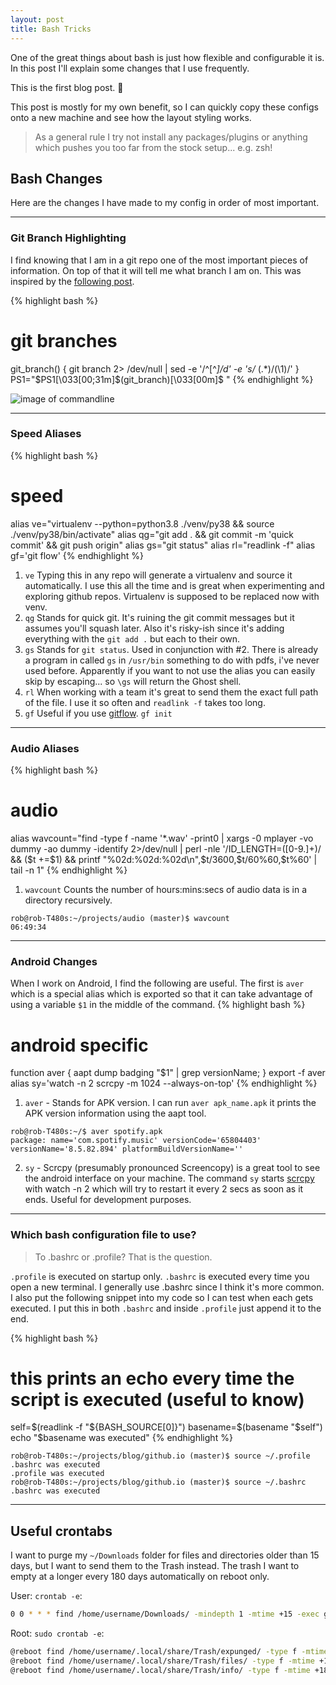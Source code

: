 ```yaml
---
layout: post
title: Bash Tricks
---
```

One of the great things about bash is just how flexible and configurable it is. In this post I'll explain some changes that I use frequently.

<div class="message">
  This is the first blog post. 🎉
</div>

This post is mostly for my own benefit, so I can quickly copy these configs onto a new machine and see how the layout styling works.

> As a general rule I try not install any packages/plugins or anything which pushes you too far from the stock setup... e.g. zsh!



## Bash Changes

Here are the changes I have made to my config in order of most important.


-----

### Git Branch Highlighting

I find knowing that I am in a git repo one of the most important pieces of information. On top of that it will tell me what branch I am on. This was inspired by the [following post](https://www.shellhacks.com/show-git-branch-terminal-command-prompt).

{% highlight bash %}
# git branches
git_branch() {
  git branch 2> /dev/null | sed -e '/^[^*]/d' -e 's/* \(.*\)/(\1)/'
}
PS1="$PS1\[\033[00;31m\]\$(git_branch)\[\033[00m\]\$ "
{% endhighlight %}

![image of commandline](../../../../public/images/git_branch.png)

-----


### Speed Aliases

{% highlight bash %}
# speed
alias ve="virtualenv --python=python3.8 ./venv/py38 && source ./venv/py38/bin/activate"
alias qg="git add . && git commit -m 'quick commit' && git push origin"
alias gs="git status"
alias rl="readlink -f"
alias gf='git flow'
{% endhighlight %}

1. `ve` Typing this in any repo will generate a virtualenv and source it automatically. I use this all the time and is great when experimenting and exploring github repos. Virtualenv is supposed to be replaced now with venv.
2. `qg` Stands for quick git. It's ruining the git commit messages but it assumes you'll squash later. Also it's risky-ish since it's adding everything with the `git add .` but each to their own.
3. `gs` Stands for `git status`. Used in conjunction with #2. There is already a program in called `gs` in `/usr/bin` something to do with pdfs, i've never used before. Apparently if you want to not use the alias you can easily skip by escaping... so `\gs` will return the Ghost shell.
4. `rl` When working with a team it's great to send them the exact full path of the file. I use it so often and `readlink -f` takes too long.
5. `gf` Useful if you use [gitflow](http://danielkummer.github.io/git-flow-cheatsheet/). `gf init`

-----

### Audio Aliases

{% highlight bash %}
# audio
alias wavcount="find -type f -name '*.wav' -print0 | xargs -0 mplayer -vo dummy -ao dummy -identify 2>/dev/null | perl -nle '/ID_LENGTH=([0-9\.]+)/ && (\$t +=\$1) && printf \"%02d:%02d:%02d\n\",\$t/3600,\$t/60%60,\$t%60' | tail -n 1"
{% endhighlight %}
 1. `wavcount` Counts the number of hours:mins:secs of audio data is in a directory recursively.

```shell
rob@rob-T480s:~/projects/audio (master)$ wavcount
06:49:34
```

-----
### Android Changes

When I work on Android, I find the following are useful. The first is `aver` which is a special alias which is exported so that it can take advantage of using a variable `$1` in the middle of the command.
{% highlight bash %}
# android specific
function aver { aapt dump badging "$1" | grep versionName; }
export -f aver
alias sy='watch -n 2 scrcpy -m 1024 --always-on-top'
{% endhighlight %}

1. `aver` - Stands for APK version. I can run `aver apk_name.apk` it prints the APK version information using the aapt tool.

```
rob@rob-T480s:~/$ aver spotify.apk
package: name='com.spotify.music' versionCode='65804403' versionName='8.5.82.894' platformBuildVersionName=''
```

2. `sy` - Scrcpy (presumably pronounced Screencopy) is a great tool to see the android interface on your machine. The command `sy` starts [scrcpy](https://github.com/Genymobile/scrcpy) with watch -n 2 which will try to restart it every 2 secs as soon as it ends. Useful for development purposes.

-----

### Which bash configuration file to use?

> To .bashrc or .profile? That is the question.

`.profile` is executed on startup only. `.bashrc` is executed every time you open a new terminal. I generally use .bashrc since I think it's more common. I also put the following snippet into my code so I can test when each gets executed. I put this in both `.bashrc` and inside `.profile` just append it to the end.

{% highlight bash %}
# this prints an echo every time the script is executed (useful to know)
self=$(readlink -f "${BASH_SOURCE[0]}")
basename=$(basename "$self")
echo "$basename was executed"
{% endhighlight %}

```
rob@rob-T480s:~/projects/blog/github.io (master)$ source ~/.profile
.bashrc was executed
.profile was executed
rob@rob-T480s:~/projects/blog/github.io (master)$ source ~/.bashrc
.bashrc was executed
```


-----


## Useful crontabs

I want to purge my `~/Downloads` folder for files and directories older than 15 days, but I want to send them to the Trash instead. The trash I want to empty at a longer every 180 days automatically on reboot only.

User: `crontab -e`:
```bash
0 0 * * * find /home/username/Downloads/ -mindepth 1 -mtime +15 -exec gio trash {} \;
```

Root: `sudo crontab -e`:
```bash
@reboot find /home/username/.local/share/Trash/expunged/ -type f -mtime +180 -exec rm {} \;
@reboot find /home/username/.local/share/Trash/files/ -type f -mtime +180 -exec rm {} \;
@reboot find /home/username/.local/share/Trash/info/ -type f -mtime +180 -exec rm {} \;
```

